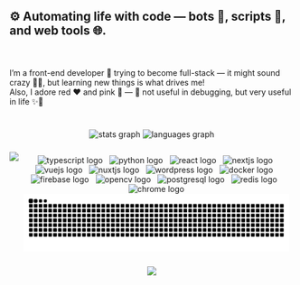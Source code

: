 <h2 align="left">⚙️ Automating life with code — bots 🤖, scripts 📜, and web tools 🌐.</h2>

###

<br clear="both">

<p align="left">I’m a front-end developer 💅 trying to become full-stack — it might sound crazy 🤪🥰, but learning new things is what drives me!<br>Also, I adore red ❤️ and pink 💖 —  🌸 not useful in debugging, but very useful in life ✨🤣</p>

###

<br clear="both">

<div align="center">
  <img src="https://github-readme-stats.vercel.app/api?username=CodeChakkra&hide_title=false&hide_rank=false&show_icons=true&include_all_commits=true&count_private=true&disable_animations=false&theme=dracula&locale=en&hide_border=false&order=1" width="415" height="150" alt="stats graph"  />
  <img src="https://github-readme-stats.vercel.app/api/top-langs?username=CodeChakkra&locale=en&hide_title=false&layout=compact&langs_count=5&theme=dracula&hide_border=false&order=2" width="415" height="150" alt="languages graph"  />
</div>

###

<div align="center">
  <img align="left" height="180" src="./image.gif" />
  <img height="20" />
  <span align="center">
    <img src="https://cdn.jsdelivr.net/gh/devicons/devicon/icons/typescript/typescript-original.svg" height="24" alt="typescript logo"  />
    <img width="4" />
    <img src="https://cdn.jsdelivr.net/gh/devicons/devicon/icons/python/python-original.svg" height="24" alt="python logo"  />
    <img width="4" />
    <img src="https://cdn.jsdelivr.net/gh/devicons/devicon/icons/react/react-original.svg" height="24" alt="react logo"  />
    <img width="4" />
    <img src="https://cdn.jsdelivr.net/gh/devicons/devicon/icons/nextjs/nextjs-original.svg" height="24" alt="nextjs logo"  />
    <img width="4" />
    <img src="https://cdn.jsdelivr.net/gh/devicons/devicon/icons/vuejs/vuejs-original.svg" height="24" alt="vuejs logo"  />
    <img width="4" />
    <img src="https://cdn.jsdelivr.net/gh/devicons/devicon/icons/nuxtjs/nuxtjs-original.svg" height="24" alt="nuxtjs logo"  />
    <img width="4" />
    <img src="https://cdn.jsdelivr.net/gh/devicons/devicon/icons/wordpress/wordpress-original.svg" height="24" alt="wordpress logo"  />
    <img width="4" />
    <img src="https://cdn.jsdelivr.net/gh/devicons/devicon/icons/docker/docker-original.svg" height="24" alt="docker logo"  />
    <img width="4" />
    <img src="https://cdn.jsdelivr.net/gh/devicons/devicon/icons/firebase/firebase-plain.svg" height="24" alt="firebase logo"  />
    <img width="4" />
    <img src="https://cdn.jsdelivr.net/gh/devicons/devicon/icons/opencv/opencv-original.svg" height="24" alt="opencv logo"  />
    <img width="4" />
    <img src="https://cdn.jsdelivr.net/gh/devicons/devicon/icons/postgresql/postgresql-original.svg" height="24" alt="postgresql logo"  />
    <img width="4" />
    <img src="https://cdn.jsdelivr.net/gh/devicons/devicon/icons/redis/redis-original.svg" height="24" alt="redis logo"  />
    <img width="4" />
    <img src="https://cdn.jsdelivr.net/gh/devicons/devicon/icons/chrome/chrome-original.svg" height="24" alt="chrome logo"  />
  </span>
  <img src="https://raw.githubusercontent.com/CodeChakkra/CodeChakkra/output/github-contribution-grid-snake-dark.svg" alt="Snake animation" width="470" />
</div>

<img height="20" />
<br clear="both">

<div align="center">
  <img src="https://visitor-badge.laobi.icu/badge?page_id=CodeChakkra.CodeChakkra&right_color=deeppink&left_text=v%20i%20s%20i%20t%20o%20r%20s%20%F0%9F%8C%B8%20"  />
</div>

###
